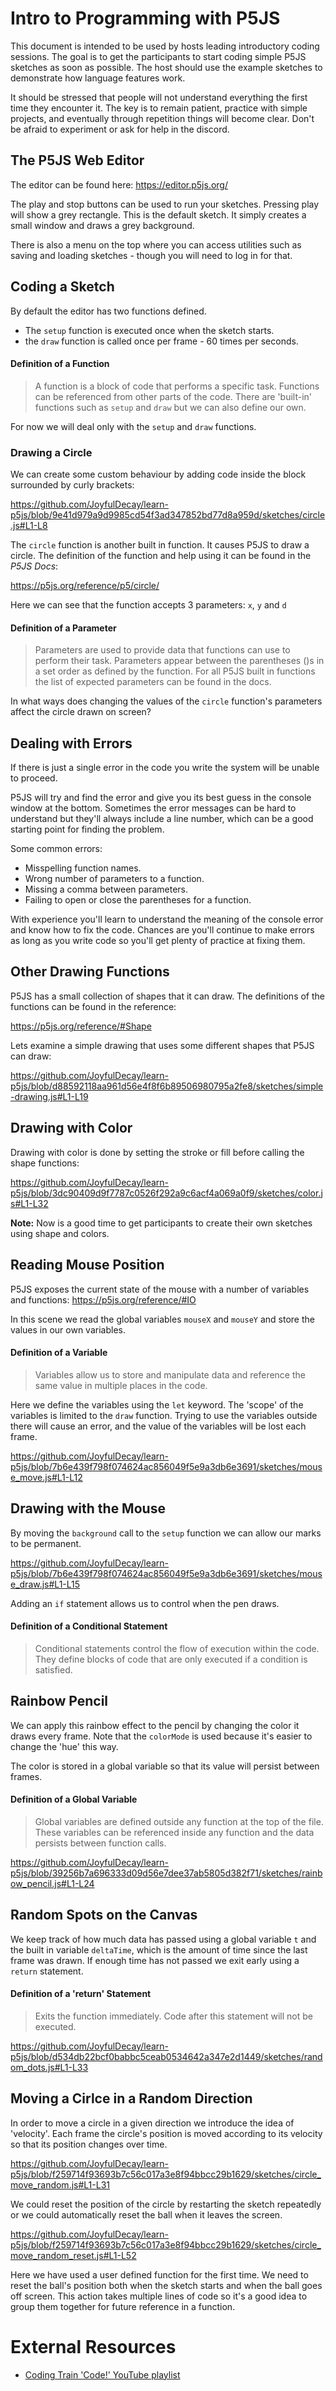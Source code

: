 # Intro to Programming with P5JS

This document is intended to be used by hosts leading introductory coding sessions.  The goal is to get the participants to start coding simple P5JS sketches as soon as possible.  The host should use the example sketches to demonstrate how language features work.  

It should be stressed that people will not understand everything the first time they encounter it.  The key is to remain patient, practice with simple projects, and eventually through repetition things will become clear.  Don't be afraid to experiment or ask for help in the discord.


## The P5JS Web Editor

The editor can be found here:  https://editor.p5js.org/

The play and stop buttons can be used to run your sketches.  Pressing play will show a grey rectangle.  This is the default sketch.  It simply creates a small window and draws a grey background.

There is also a menu on the top where you can access utilities such as saving and loading sketches - though you will need to log in for that.

## Coding a Sketch
By default the editor has two functions defined.  
- The `setup` function is executed once when the sketch starts.
- the `draw` function is called once per frame - 60 times per seconds.

#### Definition of a Function
> A function is a block of code that performs a specific task.  Functions can be referenced from other parts of the code.  There are 'built-in' functions such as `setup` and `draw` but we can also define our own.

For now we will deal only with the `setup` and `draw` functions.


### Drawing a Circle
We can create some custom behaviour by adding code inside the block surrounded by curly brackets:

https://github.com/JoyfulDecay/learn-p5js/blob/9e41d979a9d9985cd54f3ad347852bd77d8a959d/sketches/circle.js#L1-L8

The `circle` function is another built in function.  It causes P5JS to draw a circle.  The definition of the function and help using it can be found in the *P5JS Docs*:

https://p5js.org/reference/p5/circle/

Here we can see that the function accepts 3 parameters: `x`, `y` and `d`

#### Definition of a Parameter
> Parameters are used to provide data that functions can use to perform their task.  Parameters appear between the parentheses ()s in a set order as defined by the function.  For all P5JS built in functions the list of expected parameters can be found in the docs.

In what ways does changing the values of the `circle` function's parameters affect the circle drawn on screen?


## Dealing with Errors

If there is just a single error in the code you write the system will be unable to proceed.

P5JS will try and find the error and give you its best guess in the console window at the bottom.  Sometimes the error messages can be hard to understand but they'll always include a line number, which can be a good starting point for finding the problem.

Some common errors:
- Misspelling function names.
- Wrong number of parameters to a function.
- Missing a comma between parameters.
- Failing to open or close the parentheses for a function.

With experience you'll learn to understand the meaning of the console error and know how to fix the code.  Chances are you'll continue to make errors as long as you write code so you'll get plenty of practice at fixing them.


## Other Drawing Functions

P5JS has a small collection of shapes that it can draw.  The definitions of the functions can be found in the reference:

https://p5js.org/reference/#Shape

Lets examine a simple drawing that uses some different shapes that P5JS can draw:

https://github.com/JoyfulDecay/learn-p5js/blob/d88592118aa961d56e4f8f6b89506980795a2fe8/sketches/simple-drawing.js#L1-L19


## Drawing with Color

Drawing with color is done by setting the stroke or fill before calling the shape functions:

https://github.com/JoyfulDecay/learn-p5js/blob/3dc90409d9f7787c0526f292a9c6acf4a069a0f9/sketches/color.js#L1-L32

**Note:** Now is a good time to get participants to create their own sketches using shape and colors.


## Reading Mouse Position

P5JS exposes the current state of the mouse with a number of variables and functions:  https://p5js.org/reference/#IO

In this scene we read the global variables `mouseX` and `mouseY` and store the values in our own variables.

#### Definition of a Variable
> Variables allow us to store and manipulate data and reference the same value in multiple places in the code.

Here we define the variables using the `let` keyword.  The 'scope' of the variables is limited to the `draw` function.  Trying to use the variables outside there will cause an error, and the value of the variables will be lost each frame.

https://github.com/JoyfulDecay/learn-p5js/blob/7b6e439f798f074624ac856049f5e9a3db6e3691/sketches/mouse_move.js#L1-L12


## Drawing with the Mouse

By moving the `background` call to the `setup` function we can allow our marks to be permanent.

https://github.com/JoyfulDecay/learn-p5js/blob/7b6e439f798f074624ac856049f5e9a3db6e3691/sketches/mouse_draw.js#L1-L15

Adding an `if` statement allows us to control when the pen draws.

#### Definition of a Conditional Statement
> Conditional statements control the flow of execution within the code.  They define blocks of code that are only executed if a condition is satisfied.


## Rainbow Pencil

We can apply this rainbow effect to the pencil by changing the color it draws every frame.  Note that the `colorMode` is used because it's easier to change the 'hue' this way.

The color is stored in a global variable so that its value will persist between frames.

#### Definition of a Global Variable
> Global variables are defined outside any function at the top of the file.  These variables can be referenced inside any function and the data persists between function calls.

https://github.com/JoyfulDecay/learn-p5js/blob/39256b7a696333d09d56e7dee37ab5805d382f71/sketches/rainbow_pencil.js#L1-L24


## Random Spots on the Canvas

We keep track of how much data has passed using a global variable `t` and the built in variable `deltaTime`, which is the amount of time since the last frame was drawn.  If enough time has not passed we exit early using a `return` statement.

#### Definition of a 'return' Statement
> Exits the function immediately.  Code after this statement will not be executed.

https://github.com/JoyfulDecay/learn-p5js/blob/d534db22bcf0babbc5ceab0534642a347e2d1449/sketches/random_dots.js#L1-L33


## Moving a Cirlce in a Random Direction

In order to move a circle in a given direction we introduce the idea of 'velocity'. Each frame the circle's position is moved according to its velocity so that its position changes over time.

https://github.com/JoyfulDecay/learn-p5js/blob/f259714f93693b7c56c017a3e8f94bbcc29b1629/sketches/circle_move_random.js#L1-L31

We could reset the position of the circle by restarting the sketch repeatedly or we could automatically reset the ball when it leaves the screen.

https://github.com/JoyfulDecay/learn-p5js/blob/f259714f93693b7c56c017a3e8f94bbcc29b1629/sketches/circle_move_random_reset.js#L1-L52

Here we have used a user defined function for the first time.  We need to reset the ball's position both when the sketch starts and when the ball goes off screen.  This action takes multiple lines of code so it's a good idea to group them together for future reference in a function.

# External Resources

 - [Coding Train 'Code!' YouTube playlist](https://www.youtube.com/watch?v=HerCR8bw_GE&list=PLRqwX-V7Uu6Zy51Q-x9tMWIv9cueOFTFA)
